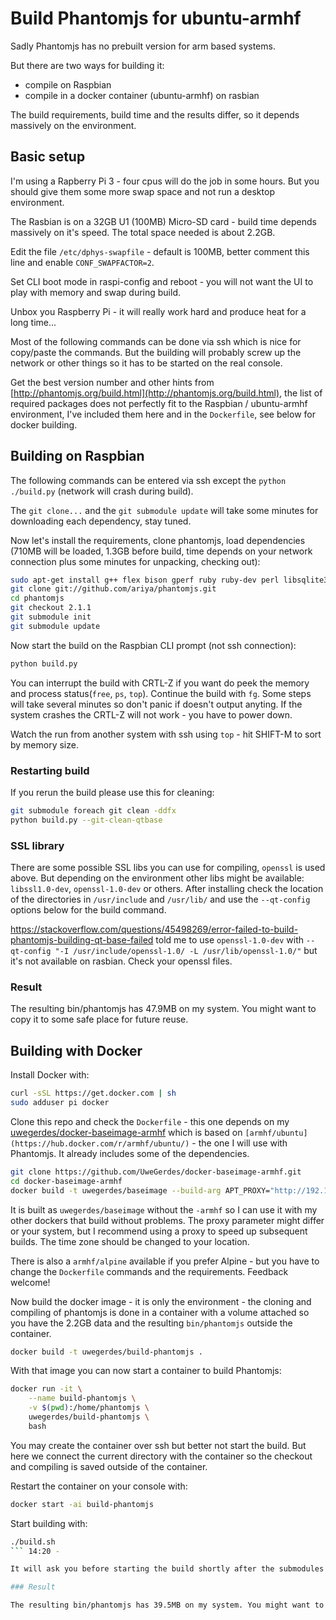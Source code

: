 # Build Phantomjs for ubuntu-armhf

Sadly Phantomjs has no prebuilt version for arm based systems.

But there are two ways for building it:

- compile on Raspbian
- compile in a docker container (ubuntu-armhf) on rasbian

The build requirements, build time and the results differ, so it depends massively on the environment.

## Basic setup

I'm using a Rapberry Pi 3 - four cpus will do the job in some hours. But you should give them some more swap space and not run a desktop environment.

The Rasbian is on a 32GB U1 (100MB) Micro-SD card - build time depends massively on it's speed. The total space needed is about 2.2GB.

Edit the file `/etc/dphys-swapfile` - default is 100MB, better comment this line and enable `CONF_SWAPFACTOR=2`.

Set CLI boot mode in raspi-config and reboot - you will not want the UI to play with memory and swap during build.

Unbox you Raspberry Pi - it will really work hard and produce heat for a long time...

Most of the following commands can be done via ssh which is nice for copy/paste the commands. But the building will probably screw up the network or other things so it has to be started on the real console.

Get the best version number and other hints from [http://phantomjs.org/build.html](http://phantomjs.org/build.html), the list of required packages does not perfectly fit to the Raspbian / ubuntu-armhf environment, I've included them here and in the `Dockerfile`, see below for docker building.

## Building on Raspbian

The following commands can be entered via ssh except the `python ./build.py` (network will crash during build).

The `git clone...` and the `git submodule update` will take some minutes for downloading each dependency, stay tuned.

Now let's install the requirements, clone phantomjs, load dependencies (710MB will be loaded, 1.3GB before build, time depends on your network connection plus some minutes for unpacking, checking out):

```bash
sudo apt-get install g++ flex bison gperf ruby ruby-dev perl libsqlite3-dev libfontconfig1-dev icu-doc libicu-dev libfreetype6 libssl-dev libpng-dev libjpeg8-dev ttf-mscorefonts-installer fontconfig build-essential chrpath git-core libfreetype6-dev openssl
git clone git://github.com/ariya/phantomjs.git
cd phantomjs
git checkout 2.1.1
git submodule init
git submodule update
```

Now start the build on the Raspbian CLI prompt (not ssh connection):

```bash
python build.py
```

You can interrupt the build with CRTL-Z if you want do peek the memory and process status(`free`, `ps`, `top`). Continue the build with `fg`. Some steps will take several minutes so don't panic if doesn't output anyting. If the system crashes the CRTL-Z will not work - you have to power down.

Watch the run from another system with ssh using `top` - hit SHIFT-M to sort by memory size.

### Restarting build

If you rerun the build please use this for cleaning:

```bash
git submodule foreach git clean -ddfx
python build.py --git-clean-qtbase
```

### SSL library

There are some possible SSL libs you can use for compiling, `openssl` is used above. But depending on the environment other libs might be available: `libssl1.0-dev`, `openssl-1.0-dev` or others. After installing check the location of the directories in `/usr/include` and `/usr/lib/` and use the `--qt-config` options below for the build command.

https://stackoverflow.com/questions/45498269/error-failed-to-build-phantomjs-building-qt-base-failed told me to use `openssl-1.0-dev` with `--qt-config "-I /usr/include/openssl-1.0/ -L /usr/lib/openssl-1.0/"` but it's not available on rasbian. Check your openssl files.

### Result

The resulting bin/phantomjs has 47.9MB on my system. You might want to copy it to some safe place for future reuse.

## Building with Docker

Install Docker with:

```bash
curl -sSL https://get.docker.com | sh
sudo adduser pi docker
```

Clone this repo and check the `Dockerfile` - this one depends on my [uwegerdes/docker-baseimage-armhf](https://github.com/UweGerdes/docker-baseimage-armhf) which is based on `[armhf/ubuntu](https://hub.docker.com/r/armhf/ubuntu/)` - the one I will use with Phantomjs. It already includes some of the dependencies.

```bash
git clone https://github.com/UweGerdes/docker-baseimage-armhf.git
cd docker-baseimage-armhf
docker build -t uwegerdes/baseimage --build-arg APT_PROXY="http://192.168.1.18:3142" --build-arg TZ="Europe/Berlin" .
```

It is built as `uwegerdes/baseimage` without the `-armhf` so I can use it with my other dockers that build without problems. The proxy parameter might differ or your system, but I recommend using a proxy to speed up subsequent builds. The time zone should be changed to your location.

There is also a `armhf/alpine` available if you prefer Alpine - but you have to change the `Dockerfile` commands and the requirements. Feedback welcome!

Now build the docker image - it is only the environment - the cloning and compiling of phantomjs is done in a container with a volume attached so you have the 2.2GB data and the resulting `bin/phantomjs` outside the container.

```bash
docker build -t uwegerdes/build-phantomjs .
```

With that image you can now start a container to build Phantomjs:

```bash
docker run -it \
	--name build-phantomjs \
	-v $(pwd):/home/phantomjs \
	uwegerdes/build-phantomjs \
	bash
```

You may create the container over ssh but better not start the build. But here we connect the current directory with the container so the checkout and compiling is saved outside of the container.

Restart the container on your console with:

```bash
docker start -ai build-phantomjs
```

Start building with:

```bash
./build.sh
``` 14:20 -

It will ask you before starting the build shortly after the submodules checkout.

### Result

The resulting bin/phantomjs has 39.5MB on my system. You might want to copy it to some safe place for future reuse.
